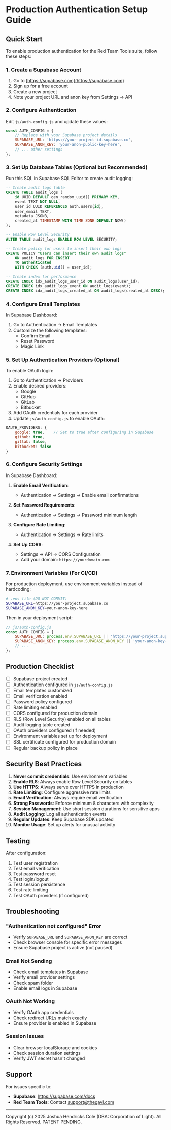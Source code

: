 # Production Authentication Setup Guide

## Quick Start

To enable production authentication for the Red Team Tools suite, follow these steps:

### 1. Create a Supabase Account

1. Go to [https://supabase.com](https://supabase.com)
2. Sign up for a free account
3. Create a new project
4. Note your project URL and anon key from Settings → API

### 2. Configure Authentication

Edit `js/auth-config.js` and update these values:

```javascript
const AUTH_CONFIG = {
    // Replace with your Supabase project details
    SUPABASE_URL: 'https://your-project-id.supabase.co',
    SUPABASE_ANON_KEY: 'your-anon-public-key-here',
    // ... other settings
};
```

### 3. Set Up Database Tables (Optional but Recommended)

Run this SQL in Supabase SQL Editor to create audit logging:

```sql
-- Create audit logs table
CREATE TABLE audit_logs (
    id UUID DEFAULT gen_random_uuid() PRIMARY KEY,
    event TEXT NOT NULL,
    user_id UUID REFERENCES auth.users(id),
    user_email TEXT,
    metadata JSONB,
    created_at TIMESTAMP WITH TIME ZONE DEFAULT NOW()
);

-- Enable Row Level Security
ALTER TABLE audit_logs ENABLE ROW LEVEL SECURITY;

-- Create policy for users to insert their own logs
CREATE POLICY "Users can insert their own audit logs"
    ON audit_logs FOR INSERT
    TO authenticated
    WITH CHECK (auth.uid() = user_id);

-- Create index for performance
CREATE INDEX idx_audit_logs_user_id ON audit_logs(user_id);
CREATE INDEX idx_audit_logs_event ON audit_logs(event);
CREATE INDEX idx_audit_logs_created_at ON audit_logs(created_at DESC);
```

### 4. Configure Email Templates

In Supabase Dashboard:

1. Go to Authentication → Email Templates
2. Customize the following templates:
   - Confirm Email
   - Reset Password
   - Magic Link

### 5. Set Up Authentication Providers (Optional)

To enable OAuth login:

1. Go to Authentication → Providers
2. Enable desired providers:
   - Google
   - GitHub
   - GitLab
   - Bitbucket
3. Add OAuth credentials for each provider
4. Update `js/auth-config.js` to enable OAuth:

```javascript
OAUTH_PROVIDERS: {
    google: true,    // Set to true after configuring in Supabase
    github: true,
    gitlab: false,
    bitbucket: false
}
```

### 6. Configure Security Settings

In Supabase Dashboard:

1. **Enable Email Verification**:
   - Authentication → Settings → Enable email confirmations

2. **Set Password Requirements**:
   - Authentication → Settings → Password minimum length

3. **Configure Rate Limiting**:
   - Authentication → Settings → Rate limits

4. **Set Up CORS**:
   - Settings → API → CORS Configuration
   - Add your domain: `https://yourdomain.com`

### 7. Environment Variables (For CI/CD)

For production deployment, use environment variables instead of hardcoding:

```bash
# .env file (DO NOT COMMIT)
SUPABASE_URL=https://your-project.supabase.co
SUPABASE_ANON_KEY=your-anon-key-here
```

Then in your deployment script:

```javascript
// js/auth-config.js
const AUTH_CONFIG = {
    SUPABASE_URL: process.env.SUPABASE_URL || 'https://your-project.supabase.co',
    SUPABASE_ANON_KEY: process.env.SUPABASE_ANON_KEY || 'your-anon-key-here',
    // ...
};
```

## Production Checklist

- [ ] Supabase project created
- [ ] Authentication configured in `js/auth-config.js`
- [ ] Email templates customized
- [ ] Email verification enabled
- [ ] Password policy configured
- [ ] Rate limiting enabled
- [ ] CORS configured for production domain
- [ ] RLS (Row Level Security) enabled on all tables
- [ ] Audit logging table created
- [ ] OAuth providers configured (if needed)
- [ ] Environment variables set up for deployment
- [ ] SSL certificate configured for production domain
- [ ] Regular backup policy in place

## Security Best Practices

1. **Never commit credentials**: Use environment variables
2. **Enable RLS**: Always enable Row Level Security on tables
3. **Use HTTPS**: Always serve over HTTPS in production
4. **Rate Limiting**: Configure aggressive rate limits
5. **Email Verification**: Always require email verification
6. **Strong Passwords**: Enforce minimum 8 characters with complexity
7. **Session Management**: Use short session durations for sensitive apps
8. **Audit Logging**: Log all authentication events
9. **Regular Updates**: Keep Supabase SDK updated
10. **Monitor Usage**: Set up alerts for unusual activity

## Testing

After configuration:

1. Test user registration
2. Test email verification
3. Test password reset
4. Test login/logout
5. Test session persistence
6. Test rate limiting
7. Test OAuth providers (if configured)

## Troubleshooting

### "Authentication not configured" Error

- Verify `SUPABASE_URL` and `SUPABASE_ANON_KEY` are correct
- Check browser console for specific error messages
- Ensure Supabase project is active (not paused)

### Email Not Sending

- Check email templates in Supabase
- Verify email provider settings
- Check spam folder
- Enable email logs in Supabase

### OAuth Not Working

- Verify OAuth app credentials
- Check redirect URLs match exactly
- Ensure provider is enabled in Supabase

### Session Issues

- Clear browser localStorage and cookies
- Check session duration settings
- Verify JWT secret hasn't changed

## Support

For issues specific to:
- **Supabase**: https://supabase.com/docs
- **Red Team Tools**: Contact support@thegavl.com

---

Copyright (c) 2025 Joshua Hendricks Cole (DBA: Corporation of Light). All Rights Reserved. PATENT PENDING.